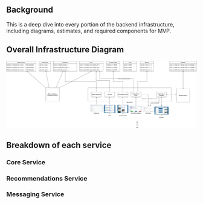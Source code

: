 ## Background

This is a deep dive into every portion of the backend infrastructure, including diagrams, estimates, and required components for MVP.

## Overall Infrastructure Diagram

![Diagram](Diagram.png)

## Breakdown of each service

### Core Service

### Recommendations Service

### Messaging Service